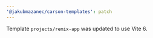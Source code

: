 ```yaml
---
'@jakubmazanec/carson-templates': patch
---
```


Template `projects/remix-app` was updated to use Vite 6.
